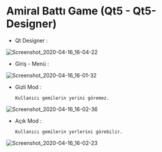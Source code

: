 # Amiral Battı Game (Qt5 - Qt5-Designer) 

* Qt Designer : 

![Screenshot_2020-04-16_16-04-22](https://user-images.githubusercontent.com/54184905/79459530-13dda380-7ffc-11ea-8e5b-9648c5383dad.png)

* Giriş - Menü :

![Screenshot_2020-04-16_16-01-32](https://user-images.githubusercontent.com/54184905/79459687-52735e00-7ffc-11ea-8f7d-94500bb98164.png)

* Gizli Mod :

      Kullanıcı gemilerin yerini göremez.
 
![Screenshot_2020-04-16_16-02-36](https://user-images.githubusercontent.com/54184905/79459857-9e260780-7ffc-11ea-904a-bfd50750fd49.png)
   
* Açık Mod :

      Kullanıcı gemilerin yerlerini görebilir.

![Screenshot_2020-04-16_16-02-23](https://user-images.githubusercontent.com/54184905/79459856-9cf4da80-7ffc-11ea-94ce-0e06cc6d9594.png)

